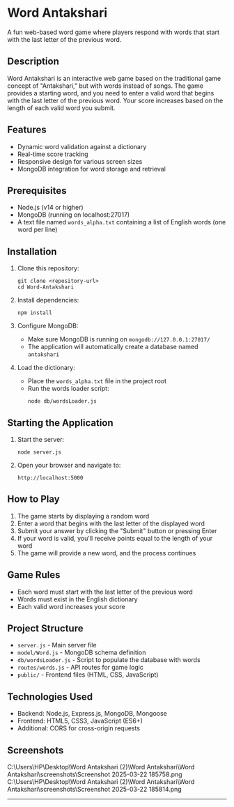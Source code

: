 # Word Antakshari

A fun web-based word game where players respond with words that start with the last letter of the previous word.

## Description

Word Antakshari is an interactive web game based on the traditional game concept of "Antakshari," but with words instead of songs. The game provides a starting word, and you need to enter a valid word that begins with the last letter of the previous word. Your score increases based on the length of each valid word you submit.

## Features

- Dynamic word validation against a dictionary
- Real-time score tracking
- Responsive design for various screen sizes
- MongoDB integration for word storage and retrieval

## Prerequisites

- Node.js (v14 or higher)
- MongoDB (running on localhost:27017)
- A text file named `words_alpha.txt` containing a list of English words (one word per line)

## Installation

1. Clone this repository:
   ```
   git clone <repository-url>
   cd Word-Antakshari
   ```

2. Install dependencies:
   ```
   npm install
   ```

3. Configure MongoDB:
   - Make sure MongoDB is running on `mongodb://127.0.0.1:27017/`
   - The application will automatically create a database named `antakshari`

4. Load the dictionary:
   - Place the `words_alpha.txt` file in the project root
   - Run the words loader script:
     ```
     node db/wordsLoader.js
     ```

## Starting the Application

1. Start the server:
   ```
   node server.js
   ```

2. Open your browser and navigate to:
   ```
   http://localhost:5000
   ```

## How to Play

1. The game starts by displaying a random word
2. Enter a word that begins with the last letter of the displayed word
3. Submit your answer by clicking the "Submit" button or pressing Enter
4. If your word is valid, you'll receive points equal to the length of your word
5. The game will provide a new word, and the process continues

## Game Rules

- Each word must start with the last letter of the previous word
- Words must exist in the English dictionary
- Each valid word increases your score

## Project Structure

- `server.js` - Main server file
- `model/Word.js` - MongoDB schema definition
- `db/wordsLoader.js` - Script to populate the database with words
- `routes/words.js` - API routes for game logic
- `public/` - Frontend files (HTML, CSS, JavaScript)

## Technologies Used

- Backend: Node.js, Express.js, MongoDB, Mongoose
- Frontend: HTML5, CSS3, JavaScript (ES6+)
- Additional: CORS for cross-origin requests

## Screenshots
C:\Users\HP\Desktop\Word Antakshari (2)\Word Antakshari\Word Antakshari\screenshots\Screenshot 2025-03-22 185758.png
C:\Users\HP\Desktop\Word Antakshari (2)\Word Antakshari\Word Antakshari\screenshots\Screenshot 2025-03-22 185814.png

---
